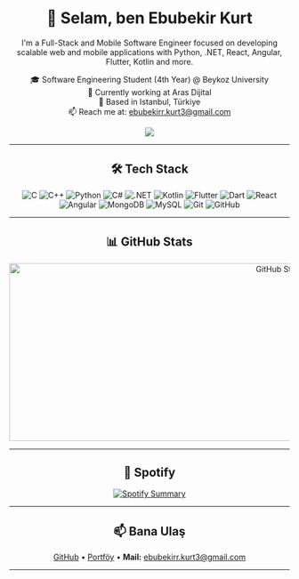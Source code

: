 <div align="center">

# 👋 Selam, ben Ebubekir Kurt

I'm a Full-Stack and Mobile Software Engineer focused on developing scalable web and mobile applications with Python, .NET, React, Angular, Flutter, Kotlin and more.

🎓 Software Engineering Student (4th Year) @ Beykoz University  
🏢 Currently working at Aras Dijital  
📍 Based in Istanbul, Türkiye  
📫 Reach me at: ebubekirr.kurt3@gmail.com  

![](https://media3.giphy.com/media/v1.Y2lkPTc5MGI3NjExMmhkNDE0Y3I1NWxxMmhmdnV5dHRhM2hsNW1ydnJweXF2NG10ZmZ4YiZlcD12MV9pbnRlcm5hbF9naWZfYnlfaWQmY3Q9Zw/cbG9wtoO8QScw/giphy.gif)

---

## 🛠 Tech Stack

![C](https://img.shields.io/badge/-C-00599C?style=flat&logo=c&logoColor=white)
![C++](https://img.shields.io/badge/-C++-00599C?style=flat&logo=cplusplus&logoColor=white)
![Python](https://img.shields.io/badge/-Python-3776AB?style=flat&logo=python&logoColor=white)
![C#](https://img.shields.io/badge/-C%23-239120?style=flat&logo=c-sharp&logoColor=white)
![.NET](https://img.shields.io/badge/-.NET-512BD4?style=flat&logo=dotnet&logoColor=white)
![Kotlin](https://img.shields.io/badge/-Kotlin-7F52FF?style=flat&logo=kotlin&logoColor=white)
![Flutter](https://img.shields.io/badge/-Flutter-02569B?style=flat&logo=flutter&logoColor=white)
![Dart](https://img.shields.io/badge/-Dart-0175C2?style=flat&logo=dart&logoColor=white)
![React](https://img.shields.io/badge/-React-61DAFB?style=flat&logo=react&logoColor=white)
![Angular](https://img.shields.io/badge/-Angular-DD0031?style=flat&logo=angular&logoColor=white)
![MongoDB](https://img.shields.io/badge/-MongoDB-47A248?style=flat&logo=mongodb&logoColor=white)
![MySQL](https://img.shields.io/badge/-MySQL-4479A1?style=flat&logo=mysql&logoColor=white)
![Git](https://img.shields.io/badge/-Git-F05032?style=flat&logo=git&logoColor=white)
![GitHub](https://img.shields.io/badge/-GitHub-181717?style=flat&logo=github&logoColor=white)


---

## 📊 GitHub Stats
 
<div align="center">
  <img src="https://github-streak-stats-gray.vercel.app/api/github/EbubekirKurt/svg" alt="GitHub Streak Stats" width="1000" height="320" />
</div>

---

## 🎵 Spotify


[![Spotify Summary](https://spotify-for-readme-pi.vercel.app/api/spotify/75t8k47nx479x5f2ju85wl758)](https://open.spotify.com/user/75t8k47nx479x5f2ju85wl758)
            
---

## 📫 Bana Ulaş

[GitHub](https://github.com/EbubekirKurt) • [Portföy](https://ebubekirkurt.w3spaces.com/index.html) • **Mail:** ebubekirr.kurt3@gmail.com  

---

</div>
